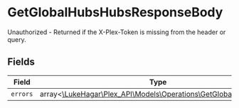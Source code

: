# GetGlobalHubsHubsResponseBody

Unauthorized - Returned if the X-Plex-Token is missing from the header or query.


## Fields

| Field                                                                                                              | Type                                                                                                               | Required                                                                                                           | Description                                                                                                        |
| ------------------------------------------------------------------------------------------------------------------ | ------------------------------------------------------------------------------------------------------------------ | ------------------------------------------------------------------------------------------------------------------ | ------------------------------------------------------------------------------------------------------------------ |
| `errors`                                                                                                           | array<[\LukeHagar\Plex_API\Models\Operations\GetGlobalHubsErrors](../../Models/Operations/GetGlobalHubsErrors.md)> | :heavy_minus_sign:                                                                                                 | N/A                                                                                                                |